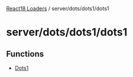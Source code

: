 [React18 Loaders](../modules.md) / server/dots/dots1/dots1

# server/dots/dots1/dots1

## Functions

- [Dots1](../functions/server_dots_dots1_dots1.Dots1.md)
